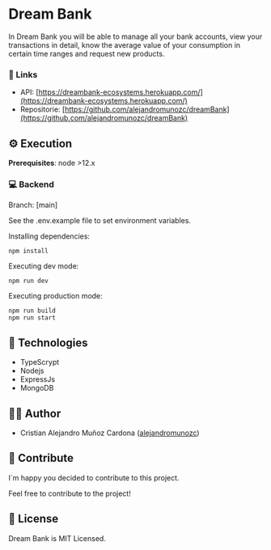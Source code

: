 # Dream Bank

In Dream Bank you will be able to manage all your bank accounts, view your transactions in detail, know the average value of your consumption in certain time ranges and request new products.

### 🔗 Links

- API: [https://dreambank-ecosystems.herokuapp.com/](https://dreambank-ecosystems.herokuapp.com/)
- Repositorie: [https://github.com/alejandromunozc/dreamBank](https://github.com/alejandromunozc/dreamBank)

## ⚙️ Execution

**Prerequisites**: node >12.x

### 💻 Backend

Branch: [main]

See the .env.example file to set environment variables.

Installing dependencies:

    npm install

Executing dev mode:

    npm run dev

Executing production mode:

    npm run build
    npm run start


## 💎 Technologies

- TypeScrypt
- Nodejs
- ExpressJs
- MongoDB

## 🧑‍💻 Author

- Cristian Alejandro Muñoz Cardona ([alejandromunozc](https://github.com/alejandromunozc))

## 🤝 Contribute

I´m happy you decided to contribute to this project.

Feel free to contribute to the project!

## 🔄 License

Dream Bank is MIT Licensed.
